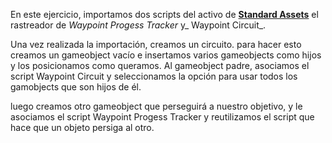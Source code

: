 En este ejercicio, importamos dos scripts del activo de __[Standard Assets](https://assetstore.unity.com/packages/essentials/asset-packs/standard-assets-for-unity-2018-4-32351)__ el rastreador de _Waypoint Progess Tracker_ y_ Waypoint Circuit_.

Una vez realizada la importación, creamos un circuito. para hacer esto creamos un gameobject vacío e insertamos varios gameobjects como hijos y los posicionamos como queramos. Al gameobject padre, asociamos el script Waypoint Circuit y seleccionamos la opción para usar todos los gamobjects que son hijos de él.

luego creamos otro gameobject que perseguirá a nuestro objetivo, y le asociamos el script Waypoint Progess Tracker y reutilizamos el script que hace que un objeto persiga al otro.